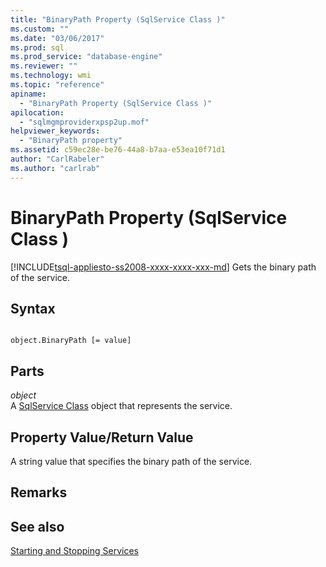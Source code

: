 ```yaml
---
title: "BinaryPath Property (SqlService Class )"
ms.custom: ""
ms.date: "03/06/2017"
ms.prod: sql
ms.prod_service: "database-engine"
ms.reviewer: ""
ms.technology: wmi
ms.topic: "reference"
apiname: 
  - "BinaryPath Property (SqlService Class )"
apilocation: 
  - "sqlmgmproviderxpsp2up.mof"
helpviewer_keywords: 
  - "BinaryPath property"
ms.assetid: c59ec28e-be76-44a8-b7aa-e53ea10f71d1
author: "CarlRabeler"
ms.author: "carlrab"
---
```

# BinaryPath Property (SqlService Class )
[!INCLUDE[tsql-appliesto-ss2008-xxxx-xxxx-xxx-md](../../../includes/tsql-appliesto-ss2008-xxxx-xxxx-xxx-md.md)]
  Gets the binary path of the service.  
  
## Syntax  
  
```  
  
object.BinaryPath [= value]  
```  
  
## Parts  
 *object*  
 A [SqlService Class](../../../relational-databases/wmi-provider-configuration-classes/sqlservice-class/sqlservice-class.md) object that represents the service.  
  
## Property Value/Return Value  
 A string value that specifies the binary path of the service.  
  
## Remarks  
  
## See also  
 [Starting and Stopping Services](https://technet.microsoft.com/library/ms174886\(v=sql.105\).aspx)  
  
  
